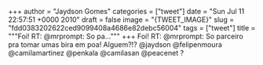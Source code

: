 
+++
author = "Jaydson Gomes"
categories = ["tweet"]
date = "Sun Jul 11 22:57:51 +0000 2010"
draft = false
image = "{TWEET_IMAGE}"
slug = "fdd0383202622ced9099408a4686e82debc56004"
tags = ["tweet"]
title = """Foi! RT: @mrprompt: So pa..."""
+++
Foi! RT: @mrprompt: So parceiro pra tomar umas bira em poa! Alguem?!? @jaydson @felipenmoura @camilamartinez @penkala @camilasan @peacenet ?
